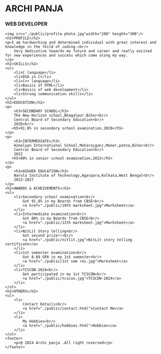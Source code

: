 <!DOCTYPE html>
<html lang="en">
<head>
    <meta charset="UTF-8">
    <meta name="viewport" content="width=device-width, initial-scale=1.0">
    <title>My Resume</title>
</head>
<body>
    <h1>ARCHI PANJA</h1> 
    <h3>WEB DEVELOPER</h3>

    <img src="./public/profile photo.jpg"width="200" height="300"/>
    <h2>PROFILE</h2>
    <p>I am hardworking and determined individual with great interest and knowledge in the feild of coding.<br/>
        Very dedicative towards my future and career and really excited for new experiences and success which come along my way. 
    </p>
    <h2>SKILLS</h2>
    <ul>
        <li>C language</li>
        <li>DSA in C</li>
        <li>C++ language</li>
        <li>Basics of HTML</li>
        <li>Basics of web development</li>
        <li>Strong communication skills</li>
    </ul>
    <h2>EDUCATION</h2>
    <p>
        <h3>SECONDARY SCHOOL</h3>
        The New Horizon school,Bhagalpur,Bihar<br/>
        Central Board of Secondary Education<br/>
        2020<br/>
       <h5>91.8% in secondary school examination,2020</h5>
    </p>
    <p>
        <h3>INTERMEDIATE</h3>
        Himalyan International School,Maharajganj,Maner,patna,Bihar<br/>
        Central Board of Secondary Education<br/>
        2022
       <h5>80% in senior school examination,2022</h5>
    </p>
    <p>
        <h3>HIGHER EDUCATION</h3>
        Narula Institute of Technology,Agarpara,Kolkata,West Bengal<br/>
        2023-2027
    </p>
    <h2>AWARDS & ACHEIVEMENTS</h2>
    <ul>
        <li>Secondary school examination<br/>
            Got 91.8% in my Boards from CBSE<br/>
            <a href="./public/10th marksheet.jpg">Marksheet</a>
        </li>
        <li>Intermediate examination<br/>
            Got 80% in my Boards from CBSE<br/>
            <a href="./public/12th marksheet.jpg">Marksheet</a>
        </li>
        <li>NitLit Story telling<br/>
            Got second prize!!<br/>
            <a href="./public/nitlit.jpg">NitLit story telling certificate</a>
        </li>
        <li>1st semester examination<br/>
            Got 8.89 GPA in my 1st semester<br/>
            <a href="./public/1st sem res.jpg">Marksheet</a>
        </li>
        <li>TCSCON-2024<br/>
            Get participated in my 1st TCSCON<br/>
            <a href="./public/tcscon.jpg">TCSCON-2024</a>
        </li>
    </ul>
    <h2>OTHERS</h2>
    <ul>
        <li>
            Contact Details<br/>
            <a href="./public/contact.html">Contact Me</a>
        </li>
        <li>
            My Hobbies<br/>
            <a href="./public/hobbies.html">Hobbies</a>
        </li>
    </ul>
    <footer>
        <p>@ 2024 Archi panja .All right reserved</p>
    </footer>
    


</body>
</html>
